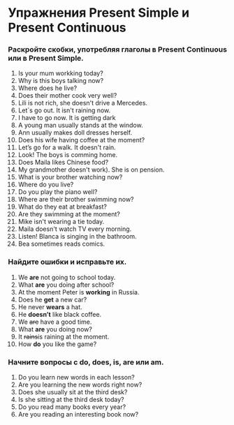 # Упражнения Present Simple и Present Continuous

### Раскройте скобки, употребляя глаголы в Present Continuous или в Present Simple.

1. Is your mum workking today?
2. Why is this boys talking now?
3. Where does he live?
4. Does their mother cook very well?
5. Lili is not rich, she doesn't drive a Mercedes.
6. Let´s go out. It isn't raining now.
7. I have to go now. It is getting dark
8. A young man usually stands at the window.
9. Ann usually makes doll dresses herself.
10. Does his wife having coffee at the moment?
11. Let’s go for a walk. It doesn't rain.
12. Look! The boys is comming home.
13. Does Maila likes Chinese food?
14. My grandmother doesn't work). She is on pension.
15. What is your brother watching now?
16. Where do you live?
17. Do you play the piano well?
18. Where are their brother swimming now?
19. What do they eat at  breakfast?
20. Are they swimming at the moment?
21. Mike isn't wearing a tie today.
22. Maila doesn't watch TV every morning.
23. Listen! Blanca is singing in the bathroom.
24. Bea sometimes reads comics.

### Найдите ошибки и исправьте их.
1. We **are** not going to school today. 
2. What **are** you doing after school? 
3. At the moment Peter is **working** in Russia. 
4. Does he **get** a new car?  
5. He never **wears** a hat. 
6. He **doesn’t** like black coffee. 
7. We <s>are</s> have a good time.  
8. What **are** you doing now? 
9. It <s>rains</s>is raining at the moment.
10. How **do** you like the game?

### Начните вопросы с do, does, is, are или am. 

1. Do you learn new words in each lesson?
2. Are you learning the new words right now?
3. Does she usually sit at the third desk?
4. Is she sitting at the third desk today?
5. Do you read many books every year?
6. Are you reading an interesting book now?
